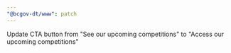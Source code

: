```yaml
---
"@bcgov-dt/www": patch
---
```


Update CTA button from "See our upcoming competitions" to "Access our upcoming competitions"
